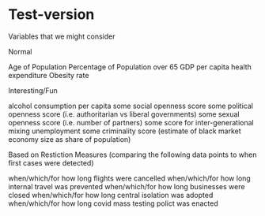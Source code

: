 # Test-version

Variables that we might consider

Normal

Age of Population
Percentage of Population over 65
GDP per capita
health expenditure
Obesity rate

Interesting/Fun

alcohol consumption per capita
some social openness score
some political openness score (i.e. authoritarian vs liberal governments)
some sexual openness score (i.e. number of partners)
some score for inter-generational mixing
unemployment
some criminality score (estimate of black market economy size as share of population)


Based on Restiction Measures (comparing the following data points to when first cases were detected)

when/which/for how long flights were cancelled
when/which/for how long internal travel was prevented
when/which/for how long businesses were closed
when/which/for how long central isolation was adopted
when/which/for how long covid mass testing polict was enacted
